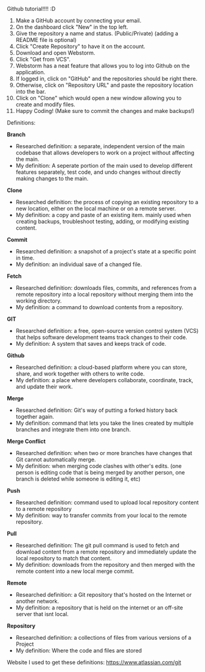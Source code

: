 Github tutorial!!!! :D

1) Make a GitHub account by connecting your email. 
2) On the dashboard click "New" in the top left.
3) Give the repository a name and status. (Public/Private) (adding a README file is optional)
4) Click "Create Repository" to have it on the account.
5) Download and open Webstorm.
6) Click "Get from VCS". 
7) Webstorm has a neat feature that allows you to log into Github on the application.
8) If logged in, click on "GitHub" and the repositories should be right there.
9) Otherwise, click on "Repository URL" and paste the repository location into the bar.
10) Click on "Clone" which would open a new window allowing you to create and modify files.
11) Happy Coding! (Make sure to commit the changes and make backups!)


Definitions:

**Branch**
 - Researched definition: a separate, independent version of the main codebase that allows developers to work on a project without affecting the main.
 - My definition: A seperate portion of the main used to develop different features separately, test code, and undo changes without directly making changes to the main.

**Clone**
 - Researched definition: the process of copying an existing repository to a new location, either on the local machine or on a remote server.
 - My definition: a copy and paste of an existing item. mainly used when creating backups, troubleshoot testing, adding, or modifying existing content.

**Commit**
 - Researched definition: a snapshot of a project's state at a specific point in time.
 - My definition: an individual save of a changed file.

**Fetch** 
 - Researched definition: downloads files, commits, and references from a remote repository into a local repository without merging them into the working directory.
 - My definition: a command to download contents from a repository.

**GIT**
 - Researched definition: a free, open-source version control system (VCS) that helps software development teams track changes to their code.
 - My definition: A system that saves and keeps track of code.

**Github** 
 - Researched definition: a cloud-based platform where you can store, share, and work together with others to write code.
 - My definition: a place where developers collaborate, coordinate, track, and update their work.

**Merge** 
 - Researched definition: Git's way of putting a forked history back together again.
 - My definition: command that lets you take the lines created by multiple branches and integrate them into one branch.

**Merge Conflict**
 - Researched definition: when two or more branches have changes that Git cannot automatically merge.
 - My definition: when merging code clashes with other's edits. (one person is editing code that is being merged by another person, one branch is deleted while someone is editing it, etc)

**Push**
 - Researched definition: command used to upload local repository content to a remote repository
 - My definition: way to transfer commits from your local to the remote repository.

**Pull** 
 - Researched definition: The git pull command is used to fetch and download content from a remote repository and immediately update the local repository to match that content.
 - My definition: downloads from the repository and then merged with the remote content into a new local merge commit. 

**Remote**
 - Researched definition: a Git repository that's hosted on the Internet or another network.
 - My definition: a repository that is held on the internet or an off-site server that isnt local.
   
**Repository** 
 - Researched definition: a collections of files from various versions of a Project
 - My definition: Where the code and files are stored

Website I used to get these definitions: https://www.atlassian.com/git
